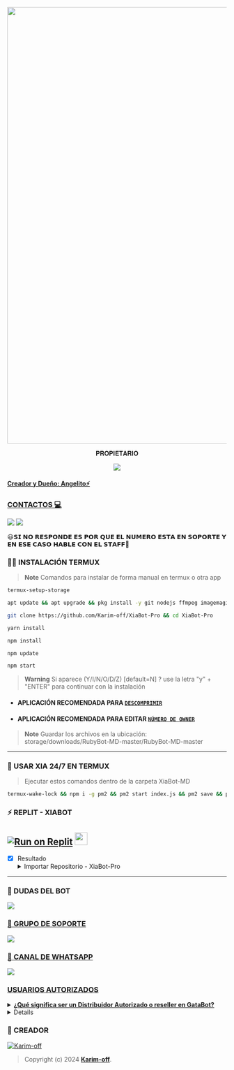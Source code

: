 <p align="center">
<img src="https://th.bing.com/th/id/OIG2.rNHuAZ.RP5bqEib_X_dj?pid=ImgGn" width="1000"/>
</p>

<p align="center">
 𝐏𝐑𝐎𝐏𝐈𝐄𝐓𝐀𝐑𝐈𝐎

<p align="center">
<a href="https://chat.whatsapp.com/LcFTUnvu0Tw1tCnA2ybdR6" target="blank"><img src="https://img.shields.io/badge/GRUPO_DE_SOPORTE-25D366?style=for-the-badge&logo=whatsapp&logoColor=white" />
</p>

#### Creador y Dueño: Angelito⚡



### CONTACTOS 💻
<p>


 <a href="http://www.instagram.com/usxr_angelito" target="blank"><img src="https://img.shields.io/badge/Instagram-30302f?style=flat&logo=instagram" /></a>
<a href="https://api.whatsapp.com/send/?phone=59897246324&text=Hola 👋 soporte de Xia Bot &type=phone_number&app_absent=0" target="blank"><img src="https://img.shields.io/badge/Whatsapp-30302f?style=flat&logo=whatsapp" /></a>

</p> 



😃𝗦𝗜 𝗡𝗢 𝗥𝗘𝗦𝗣𝗢𝗡𝗗𝗘 𝗘𝗦 𝗣𝗢𝗥 𝗤𝗨𝗘 𝗘𝗟 𝗡𝗨𝗠𝗘𝗥𝗢 𝗘𝗦𝗧𝗔 𝗘𝗡 𝗦𝗢𝗣𝗢𝗥𝗧𝗘 𝗬 𝗘𝗡 𝗘𝗦𝗘 𝗖𝗔𝗦𝗢 𝗛𝗔𝗕𝗟𝗘 𝗖𝗢𝗡 𝗘𝗟 𝗦𝗧𝗔𝗙𝗙💖




### 👨‍💻 INSTALACIÓN TERMUX
> **Note** Comandos para instalar de forma manual en termux o otra app
```bash
termux-setup-storage
```
```bash
apt update && apt upgrade && pkg install -y git nodejs ffmpeg imagemagick yarn
```
```bash
git clone https://github.com/Karim-off/XiaBot-Pro && cd XiaBot-Pro
```
```bash
yarn install
```
```bash
npm install
```
```bash
npm update
```
```bash
npm start
```
> **Warning** Si aparece (Y/I/N/O/D/Z) [default=N] ? use la letra "y" + "ENTER" para continuar con la instalación 

* #### APLICACIÓN RECOMENDADA PARA [`DESCOMPRIMIR`](https://play.google.com/store/apps/details?id=com.rarlab.rar)
* #### APLICACIÓN RECOMENDADA PARA EDITAR [`NÚMERO DE OWNER`](https://play.google.com/store/apps/details?id=com.rhmsoft.code)
> **Note** Guardar los archivos en la ubicación: storage/downloads/RubyBot-MD-master/RubyBot-MD-master   
----
### 💟 USAR XIA 24/7 EN TERMUX 
> Ejecutar estos comandos dentro de la carpeta XiaBot-MD
```bash
termux-wake-lock && npm i -g pm2 && pm2 start index.js && pm2 save && pm2 logs
```
### ⚡ REPLIT - XIABOT
<a target="_blank" href="https://replit.com/github/karim-off/XiaBot-Pro"><img alt="Run on Replit" src="https://binbashbanana.github.io/deploy-buttons/buttons/remade/replit.svg"></a>
<a href="https://replit.com/github/GataNina-Li/GataBot-MD"> <img src="https://media0.giphy.com/media/lMwu8EJAnv9kmn51KQ/giphy.gif" height="29px"></a>
------------------
- [x] Resultado <details><summary>Importar Repositorio - XiaBot-Pro</summary><img src="https://i.imgur.com/GQyRnMf.jpg"></details>
------------------

### 💬 DUDAS DEL BOT 
<a href="http://wa.me/59897246324" target="blank"><img src="https://img.shields.io/badge/KARIM_CREADOR-25D366?style=for-the-badge&logo=whatsapp&logoColor=white" />

### 🤖 GRUPO DE SOPORTE
<a href="https://chat.whatsapp.com/LcFTUnvu0Tw1tCnA2ybdR6" target="blank"><img src="https://img.shields.io/badge/GRUPO_DE_SOPORTE-25D366?style=for-the-badge&logo=whatsapp&logoColor=white" />

### 📄 CANAL DE WHATSAPP
<a href="https://whatsapp.com/channel/0029VaJxgcB0bIdvuOwKTM2Y" target="blank"><img src="https://img.shields.io/badge/CANAL_DE_BOT-25D366?style=for-the-badge&logo=whatsapp&logoColor=white" />

### USUARIOS AUTORIZADOS

<details>
<summary><b>¿Qué significa ser un Distribuidor Autorizado o reseller en GataBot?</b></summary>

- Aquellos usuarios que adquieran la licencia de Distribuidores Autorizados o resellers obtienen el derecho legal de utilizar este repositorio para fines educativos, políticos o comerciales, sin poner en riesgo su reputación personal u organizacional.
</details>

<details>
<summary><b>¿Dónde puedes solicitar la licencia para ser Distribuidor Autorizado o reseller de GataBot?</b></summary>

  - Te ofrecemos opciones exclusivas: **[Instagram](https://www.instagram.com/gata_dios/)**, **[Telegram](https://t.me/SoporteGataBot)**, y **[correo electrónico](centergatabot@gmail.com)**.
</details>


### 🔮 CREADOR 
[![Karim-off](https://github.com/Karim-off.png?size=100)](https://github.com/Karim-off) 
> Copyright (c) 2024 **[Karim-off](https://github.com/Karim-off/XiaBot-Pro/blob/master/LICENSE)**.
